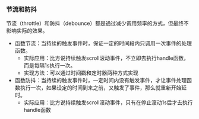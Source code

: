 ### 节流和防抖
节流（throttle）和防抖（debounce）都是通过减少调用频率的方式，但最终不影响实际的效果。
- 函数节流：当持续的触发事件时，保证一定的时间段内只调用一次事件的处理函数。
  - 实际应用：比方说持续触发scroll滚动事件，不立即去执行handle函数，而是每隔1s执行一次。
  - 实现方法：可以通过时间戳和定时器两种方式实现
- 函数防抖：当持续的触发事件时，一定时间内没有触发事件，才让事件处理函数执行一次，如果设定的时间到来之前，又触发了事件，那么就重新开始延时。
  - 实际应用：比方说持续触发scroll滚动事件，只有在停止滚动1s后才去执行handle函数